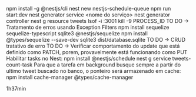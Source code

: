 npm install -g @nestjs/cli
nest new nestjs-schedule-queue
npm run start:dev
nest generator service <nome do serviço>
nest generator controller <nome do controle>
nest g resource tweets
lsof -i :3001
kill -9 PROCESS_ID
TO DO -> Tratamento de erros usando Exception Filters
npm install sequelize sequelize-typescript sqlite3 @nestjs/sequelize
npm install @types/sequelize --save-dev
sqlite3 dist/database.sqlite
TO DO -> CRUD tratativo de erro
TO DO -> Verificar comportamento do update que está definido como PATCH, porem, provavelmente está funcionando como PUT
Habilitar tasks no Nest: npm install @nestjs/schedule
nest g service tweets-count-task
Para que a tarefa em background busque sempre a partir do ultimo tweet buscado no banco, o ponteiro será armazenado em cache: npm install cache-manager @types/cache-manager

1h37min
